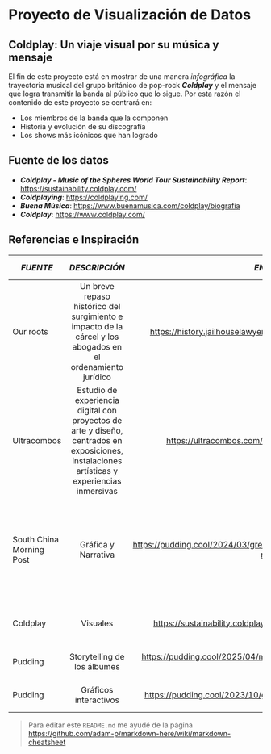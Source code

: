 # Proyecto de Visualización de Datos

## Coldplay: Un viaje visual por su música y mensaje

El fin de este proyecto está en mostrar de una manera *infográfica* la trayectoria musical del grupo británico de pop-rock **_Coldplay_** y el mensaje que logra transmitir la banda al público que lo sigue. Por esta razón el contenido de este proyecto se centrará en:
* Los miembros de la banda que la componen
* Historia y evolución de su discografía
* Los shows más icónicos que han logrado

## Fuente de los datos

- **_Coldplay - Music of the Spheres World Tour Sustainability Report_**: https://sustainability.coldplay.com/
- **_Coldplaying_**: https://coldplaying.com/
- **_Buena Música_**: https://www.buenamusica.com/coldplay/biografia
- **_Coldplay_**: https://www.coldplay.com/

## Referencias e Inspiración

| **_FUENTE_**        | **_DESCRIPCIÓN_**           | **_ENLACE_**       | **_ASPECTOS POSITVOS_**      | **_ASPECTOS NEGATIVOS_**      |
| ------------- |:-------------:| -----:|-----:|-----:|
| Our roots |Un breve repaso histórico del surgimiento e impacto de la cárcel y los abogados en el ordenamiento jurídico| https://history.jailhouselawyers.org/ |Puntero interactivo con los imagenes y tipografías bold|Que todo el flujo sea horizontal marea un poco|
| Ultracombos |Estudio de experiencia digital con proyectos de arte y diseño, centrados en exposiciones, instalaciones artísticas y experiencias inmersivas| https://ultracombos.com/en-us|Portada interactiva con video, gráficamente muy linda|No le vi aaspectos negativos|
| South China Morning Post      | Gráfica y Narrativa | https://pudding.cool/2024/03/greatest-music/  |  -Paso de portada a la info interesante -Inspiración para disponer los álbumes que más resuenan | Demasiada info dispuesta en imágenes|
| Coldplay |Visuales| https://sustainability.coldplay.com/ | Gráfica acorde el último álbum de colplay| Fome de interactuar|
| Pudding      | Storytelling de los álbumes     |   https://pudding.cool/2025/04/music-dna/ | Interacción auditiva de los albumes | Disposición vertical desaprovechada |
| Pudding | Gráficos interactivos     |  https://pudding.cool/2023/10/genre/| Gráficos claros e interctivos | Click para avanzar es molesto |







> Para editar este `README.md` me ayudé de la página https://github.com/adam-p/markdown-here/wiki/markdown-cheatsheet 







